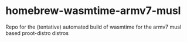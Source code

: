 # homebrew-wasmtime-armv7-musl
Repo for the (tentative) automated build of wasmtime for the armv7 musl based proot-distro distros
